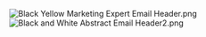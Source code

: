 ![Black Yellow Marketing Expert Email Header.png](..%2F..%2F..%2FDesktop%2FGit%2Fnataliaserdiuk%2FBlack%20Yellow%20Marketing%20Expert%20Email%20Header.png)![Black and White Abstract Email Header2.png](..%2F..%2F..%2FDesktop%2FGit%2Fnataliaserdiuk%2FBlack%20and%20White%20Abstract%20Email%20Header2.png)

<!--
**NataliaSerdiuk/nataliaserdiuk** is a ✨ _special_ ✨ repository because its `README.md` (this file) appears on your GitHub profile.

Here are some ideas to get you started:

- 🔭 I’m currently working on ...
- 🌱 I’m currently learning ...
- 👯 I’m looking to collaborate on ...
- 🤔 I’m looking for help with ...
- 💬 Ask me about ...
- 📫 How to reach me: ...
- 😄 Pronouns: ...
- ⚡ Fun fact: ...
-->
